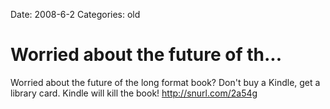 Date: 2008-6-2
Categories: old

# Worried about the future of th...

Worried about the future of the long format book? Don't buy a Kindle, get a library card. Kindle will kill the book! http://snurl.com/2a54g
